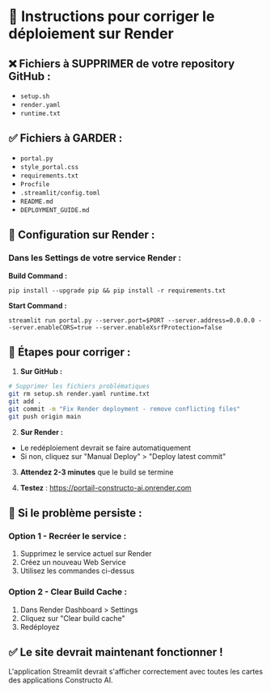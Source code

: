 # 🚀 Instructions pour corriger le déploiement sur Render

## ❌ Fichiers à SUPPRIMER de votre repository GitHub :
- `setup.sh`
- `render.yaml` 
- `runtime.txt`

## ✅ Fichiers à GARDER :
- `portal.py`
- `style_portal.css`
- `requirements.txt`
- `Procfile`
- `.streamlit/config.toml`
- `README.md`
- `DEPLOYMENT_GUIDE.md`

## 📝 Configuration sur Render :

### Dans les Settings de votre service Render :

**Build Command :**
```
pip install --upgrade pip && pip install -r requirements.txt
```

**Start Command :**
```
streamlit run portal.py --server.port=$PORT --server.address=0.0.0.0 --server.enableCORS=true --server.enableXsrfProtection=false
```

## 🔄 Étapes pour corriger :

1. **Sur GitHub :**
```bash
# Supprimer les fichiers problématiques
git rm setup.sh render.yaml runtime.txt
git add .
git commit -m "Fix Render deployment - remove conflicting files"
git push origin main
```

2. **Sur Render :**
- Le redéploiement devrait se faire automatiquement
- Si non, cliquez sur "Manual Deploy" > "Deploy latest commit"

3. **Attendez 2-3 minutes** que le build se termine

4. **Testez** : https://portail-constructo-ai.onrender.com

## 🐛 Si le problème persiste :

### Option 1 - Recréer le service :
1. Supprimez le service actuel sur Render
2. Créez un nouveau Web Service
3. Utilisez les commandes ci-dessus

### Option 2 - Clear Build Cache :
1. Dans Render Dashboard > Settings
2. Cliquez sur "Clear build cache"
3. Redéployez

## ✅ Le site devrait maintenant fonctionner !

L'application Streamlit devrait s'afficher correctement avec toutes les cartes des applications Constructo AI.